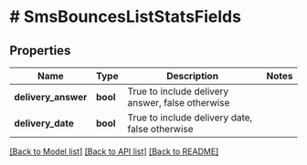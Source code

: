 # # SmsBouncesListStatsFields

## Properties

Name | Type | Description | Notes
------------ | ------------- | ------------- | -------------
**delivery_answer** | **bool** | True to include delivery answer, false otherwise |
**delivery_date** | **bool** | True to include delivery date, false otherwise |

[[Back to Model list]](../../README.md#models) [[Back to API list]](../../README.md#endpoints) [[Back to README]](../../README.md)
